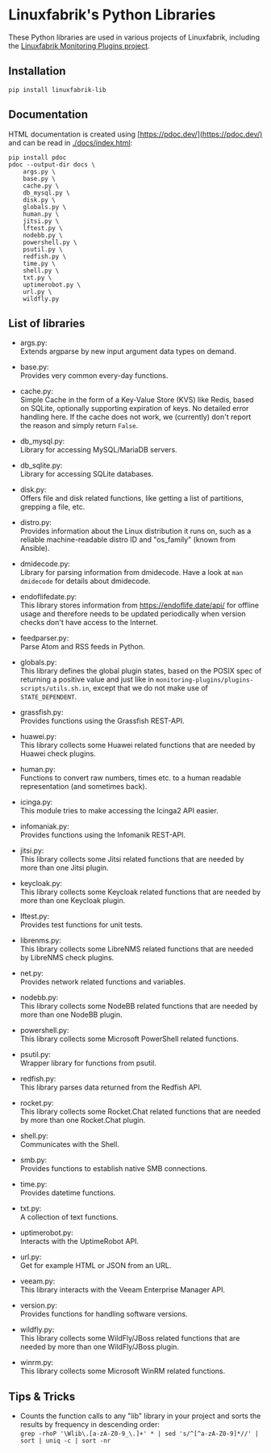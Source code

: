 # Linuxfabrik's Python Libraries

These Python libraries are used in various projects of Linuxfabrik, including the [Linuxfabrik Monitoring Plugins project](https://github.com/Linuxfabrik/monitoring-plugins).


## Installation

`pip install linuxfabrik-lib`


## Documentation

HTML documentation is created using [https://pdoc.dev/](https://pdoc.dev/) and can be read in [./docs/index.html](./docs/index.html):

```
pip install pdoc
pdoc --output-dir docs \
    args.py \
    base.py \
    cache.py \
    db_mysql.py \
    disk.py \
    globals.py \
    human.py \
    jitsi.py \
    lftest.py \
    nodebb.py \
    powershell.py \
    psutil.py \
    redfish.py \
    time.py \
    shell.py \
    txt.py \
    uptimerobot.py \
    url.py \
    wildfly.py
```


## List of libraries

* args.py:  
Extends argparse by new input argument data types on demand.

* base.py:  
Provides very common every-day functions.

* cache.py:  
Simple Cache in the form of a Key-Value Store (KVS) like Redis, based on SQLite, optionally supporting expiration of keys. No detailed error handling here. If the cache does not work, we (currently) don't report the reason and simply return `False`.

* db_mysql.py:  
Library for accessing MySQL/MariaDB servers.

* db_sqlite.py:  
Library for accessing SQLite databases.

* disk.py:  
Offers file and disk related functions, like getting a list of partitions, grepping a file, etc.

* distro.py:  
Provides information about the Linux distribution it runs on, such as a reliable machine-readable distro ID and "os_family" (known from Ansible).

* dmidecode.py:  
Library for parsing information from dmidecode. Have a look at `man dmidecode` for details about dmidecode.

* endoflifedate.py:  
This library stores information from https://endoflife.date/api/ for offline usage and therefore needs to be updated periodically when version checks don't have access to the Internet.

* feedparser.py:  
Parse Atom and RSS feeds in Python.

* globals.py:  
This library defines the global plugin states, based on the POSIX spec of returning a positive value and just like in `monitoring-plugins/plugins-scripts/utils.sh.in`, except that we do not make use of `STATE_DEPENDENT`.

* grassfish.py:  
Provides functions using the Grassfish REST-API.

* huawei.py:  
This library collects some Huawei related functions that are needed by Huawei check plugins.

* human.py:  
Functions to convert raw numbers, times etc. to a human readable representation (and sometimes back).

* icinga.py:  
This module tries to make accessing the Icinga2 API easier.

* infomaniak.py:  
Provides functions using the Infomanik REST-API.

* jitsi.py:  
This library collects some Jitsi related functions that are needed by more than one Jitsi plugin.

* keycloak.py:  
This library collects some Keycloak related functions that are needed by more than one Keycloak plugin.

* lftest.py:  
Provides test functions for unit tests.

* librenms.py:  
This library collects some LibreNMS related functions that are needed by LibreNMS check plugins.

* net.py:  
Provides network related functions and variables.

* nodebb.py:  
This library collects some NodeBB related functions that are needed by more than one NodeBB plugin.

* powershell.py:  
This library collects some Microsoft PowerShell related functions.

* psutil.py:  
Wrapper library for functions from psutil.

* redfish.py:  
This library parses data returned from the Redfish API.

* rocket.py:  
This library collects some Rocket.Chat related functions that are needed by more than one Rocket.Chat plugin.

* shell.py:  
Communicates with the Shell.

* smb.py:  
Provides functions to establish native SMB connections.

* time.py:  
Provides datetime functions.

* txt.py:  
A collection of text functions.

* uptimerobot.py:  
Interacts with the UptimeRobot API.

* url.py:  
Get for example HTML or JSON from an URL.

* veeam.py:  
This library interacts with the Veeam Enterprise Manager API.

* version.py:  
Provides functions for handling software versions.

* wildfly.py:  
This library collects some WildFly/JBoss related functions that are needed by more than one WildFly/JBoss plugin.

* winrm.py:  
This library collects some Microsoft WinRM related functions.


## Tips & Tricks

* Counts the function calls to any "lib" library in your project and sorts the results by frequency in descending order:  
  `grep -rhoP '\Wlib\.[a-zA-Z0-9_\.]+' * | sed 's/^[^a-zA-Z0-9]*//' | sort | uniq -c | sort -nr`
